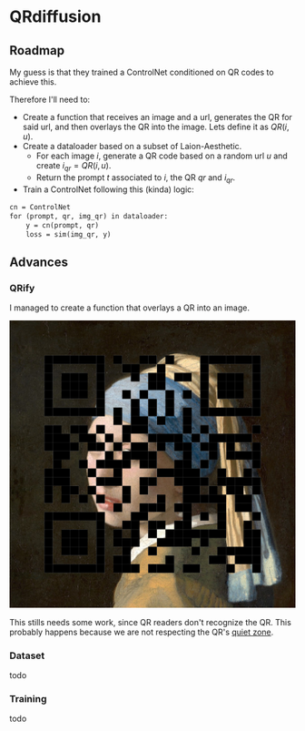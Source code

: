 # QRdiffusion

## Roadmap

My guess is that they trained a ControlNet conditioned on QR codes to achieve this.

Therefore I'll need to:

- Create a function that receives an image and a url, generates the QR for said url, and then overlays the QR into the image. Lets define it as $QR(i, u)$.
- Create a dataloader based on a subset of Laion-Aesthetic.
    - For each image $i$, generate a QR code based on a random url $u$ and create $i_{qr} = QR(i, u)$.
    - Return the prompt $t$ associated to $i$, the QR $qr$ and $i_{qr}$.
- Train a ControlNet following this (kinda) logic:

```
cn = ControlNet
for (prompt, qr, img_qr) in dataloader:
    y = cn(prompt, qr)
    loss = sim(img_qr, y)
```

## Advances

### QRify

I managed to create a function that overlays a QR into an image.

![](figures/overlay_qr.png)

This stills needs some work, since QR readers don't recognize the QR. This probably happens because we are not respecting the QR's [quiet zone](https://barcode-labels.com/why-are-quiet-zones-so-important/).

### Dataset

todo

### Training

todo
